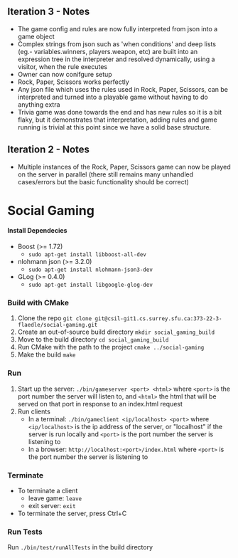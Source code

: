 ## Iteration 3 - Notes
* The game config and rules are now fully interpreted from json into a game object
* Complex strings from json such as 'when conditions' and deep lists (eg.- variables.winners, players.weapon, etc) are built into an expression tree in the interpreter and resolved dynamically, using a visitor, when the rule executes
* Owner can now conifgure setup
* Rock, Paper, Scissors works perfectly
* Any json file which uses the rules used in Rock, Paper, Scissors, can be interpreted and turned into a playable game without having to do anything extra
* Trivia game was done towards the end and has new rules so it is a bit flaky, but it demonstrates that interpretation, adding rules and game running is trivial at this point since we have a solid base structure.


## Iteration 2 - Notes

* Multiple instances of the Rock, Paper, Scissors game can now be played on the server in parallel (there still remains many unhandled cases/errors but the basic functionality should be correct)

# Social Gaming

#### Install Dependecies
* Boost (>= 1.72)
    *  `sudo apt-get install libboost-all-dev`
* nlohmann json (>= 3.2.0)
    * `sudo apt-get install nlohmann-json3-dev`
* GLog (>= 0.4.0)
    * `sudo apt-get install libgoogle-glog-dev`

### Build with CMake
1) Clone the repo
`git clone git@csil-git1.cs.surrey.sfu.ca:373-22-3-flaedle/social-gaming.git`
2) Create an out-of-source build directory
`mkdir social_gaming_build`
3) Move to the build directory
`cd social_gaming_build`
4) Run CMake with the path to the project
`cmake ../social-gaming`
5) Make the build
`make`

### Run
1) Start up the server: `./bin/gameserver <port> <html>`
where `<port>` is the port number the server will listen to,
and `<html>` the html that will be served on that port in response to an index.html request
2) Run clients 
    * In a terminal: `./bin/gameclient <ip/localhost> <port>` 
    where `<ip/localhost>` is the ip address of the server, or "localhost" if the server is run locally
    and `<port>` is the port number the server is listening to
    * In a browser: `http://localhost:<port>/index.html`
    where `<port>` is the port number the server is listening to

### Terminate
* To terminate a client
    *   leave game: `leave`
    *   exit server: `exit`
* To terminate the server, press Ctrl+C
### Run Tests
Run `./bin/test/runAllTests` in the build directory
